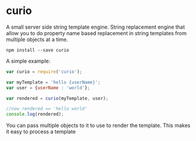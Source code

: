 # curio
A small server side string template engine.  String replacement engine that allow you to do property name based replacement in string templates from multiple objects at a time.

```npm install --save curio```

A simple example:
```javascript
var curio = require('curio');

var myTemplate = 'hello {userName}';
var user = {userName : 'world'};

var rendered = curio(myTemplate, user);

//now rendered == 'hello world'
console.log(rendered);

```

You can pass multiple objects to it to use to render the template.  This makes it easy to process a template
